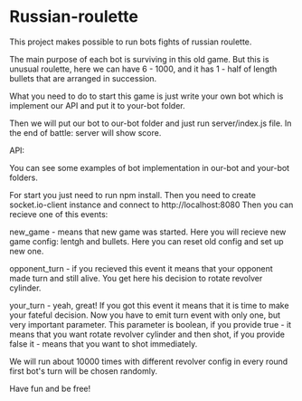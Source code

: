 # Russian-roulette

This project makes possible to run bots fights of russian roulette.

The main purpose of each bot is surviving in this old game. But this is unusual roulette, here we can have 6 - 1000, and it has 1 - half of length bullets that are arranged in succession.

What you need to do to start this game is just write your own bot which is implement our API and put it to your-bot folder.

Then we will put our bot to our-bot folder and just run server/index.js file. In the end of battle: server will show score.

API:

You can see some examples of bot implementation in our-bot and your-bot folders.

For start you just need to run npm install.
Then you need to create socket.io-client instance and connect to http://localhost:8080
Then you can recieve one of this events:

new_game - means that new game was started. Here you will recieve new game config: lentgh and bullets. Here you can reset old config and set up new one.

opponent_turn - if you recieved this event it means that your opponent made turn and still alive. You get here his decision to rotate revolver cylinder.

your_turn - yeah, great! If you got this event it means that it is time to make your fateful decision. Now you have to emit turn event with only one, but very important parameter. This parameter is boolean, if you provide true - it means that you want rotate revolver cylinder and then shot, if you provide false it - means that you want to shot immediately.

We will run about 10000 times with different revolver config in every round first bot's turn will be chosen randomly.

Have fun and be free!
